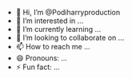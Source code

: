 - 👋 Hi, I’m @Podiharryproduction
- 👀 I’m interested in ...
- 🌱 I’m currently learning ...
- 💞️ I’m looking to collaborate on ...
- 📫 How to reach me ...
- 😄 Pronouns: ...
- ⚡ Fun fact: ...

<!---
Podiharryproduction/Podiharryproduction is a ✨ special ✨ repository because its `README.md` (this file) appears on your GitHub profile.
You can click the Preview link to take a look at your changes.
--->

